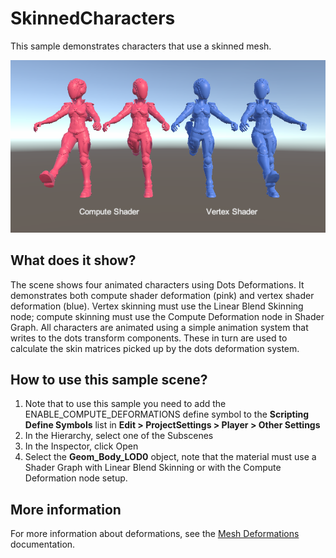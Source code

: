 # SkinnedCharacters

This sample demonstrates characters that use a skinned mesh.

<img src="../../../READMEimages/SkinnedMeshes.PNG" width="600">

## What does it show?

The scene shows four animated characters using Dots Deformations. It demonstrates both compute shader deformation (pink) and vertex shader deformation (blue). Vertex skinning must use the Linear Blend Skinning node; compute skinning must use the Compute Deformation node in Shader Graph. All characters are animated using a simple animation system that writes to the dots transform components. These in turn are used to calculate the skin matrices picked up by the dots deformation system.

## How to use this sample scene?

1. Note that to use this sample you need to add the ENABLE_COMPUTE_DEFORMATIONS define symbol to the **Scripting Define Symbols** list in **Edit > ProjectSettings > Player > Other Settings**
2. In the Hierarchy, select one of the Subscenes
3. In the Inspector, click Open
4. Select the **Geom_Body_LOD0** object, note that the material must use a Shader Graph with Linear Blend Skinning or with the Compute Deformation node setup.

## More information

For more information about deformations, see the [Mesh Deformations](https://docs.unity3d.com/Packages/com.unity.rendering.hybrid@latest/index.html?subfolder=/manual/mesh_deformations.html) documentation.